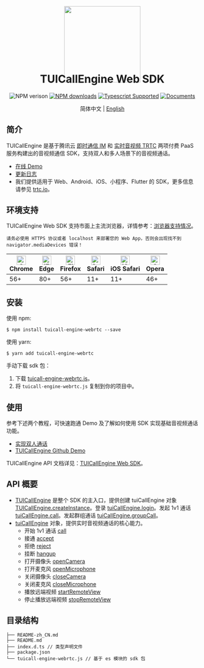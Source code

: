 <p align="center">
  <a href="https://trtc.io/">
    <img width="200" src="https://web.sdk.qcloud.com/trtc/webrtc/assets/trtc.io-logo.png">
  </a>
</p>

<h1 align="center" style="margin-top: -40px">TUICallEngine Web SDK</h1>

<div align="center">

![NPM verison](https://img.shields.io/npm/v/tuicall-engine-webrtc) [![NPM downloads](https://img.shields.io/npm/dw/tuicall-engine-webrtc)](https://www.npmjs.com/package/tuicall-engine-webrtc) [![Typescript Supported](https://img.shields.io/badge/Typescript-Supported-blue)](https://www.npmjs.com/package/tuicall-engine-webrtc) [![Documents](https://img.shields.io/badge/-Documents-blue)](https://web.sdk.qcloud.com/component/trtccalling/doc/TUICallEngine/web/zh-cn/TUICallEngine.html)

</div>

<div align="center"> 简体中文 | <a href="./README.md" target="_blank"> English </a> </div>


## 简介
TUICallEngine 是基于腾讯云 [即时通信 IM](https://cloud.tencent.com/document/product/269/42440) 和 [实时音视频 TRTC](https://cloud.tencent.com/document/product/647/16788) 两项付费 PaaS 服务构建出的音视频通信 SDK，支持双人和多人场景下的音视频通话。

- [在线 Demo](https://rtcube.cloud.tencent.com/prerelease/component/experience-center/index.html#/detail?scene=callkit)
- [更新日志](https://web.sdk.qcloud.com/component/trtccalling/doc/TUICallEngine/web/zh-cn/tutorial-20-CHANGELOG.html)
- 我们提供适用于 Web、Android、iOS、小程序、Flutter 的 SDK，更多信息请参见 [trtc.io](https://cloud.tencent.com/document/product/647/78742)。


## 环境支持
TUICallEngine Web SDK 支持市面上主流浏览器，详情参考：[浏览器支持情况](https://web.sdk.qcloud.com/trtc/webrtc/v5/doc/zh-cn/tutorial-05-info-browser.html)。

```text
请务必使用 HTTPS 协议或者 localhost 来部署您的 Web App，否则会出现找不到 navigator.mediaDevices 错误！
```

| [<img src="https://web.sdk.qcloud.com/trtc/webrtc/assets/logo/chrome_48x48.png" alt="Chrome" width="24px" height="24px" />](http://godban.github.io/browsers-support-badges/)<br/>Chrome | [<img src="https://web.sdk.qcloud.com/trtc/webrtc/assets/logo/edge_48x48.png" alt="IE / Edge" width="24px" height="24px" />](http://godban.github.io/browsers-support-badges/)<br/> Edge | [<img src="https://web.sdk.qcloud.com/trtc/webrtc/assets/logo/firefox_48x48.png" alt="Firefox" width="24px" height="24px" />](http://godban.github.io/browsers-support-badges/)<br/>Firefox | [<img src="https://web.sdk.qcloud.com/trtc/webrtc/assets/logo/safari_48x48.png" alt="Safari" width="24px" height="24px" />](http://godban.github.io/browsers-support-badges/)<br/>Safari | [<img src="https://web.sdk.qcloud.com/trtc/webrtc/assets/logo/safari-ios_48x48.png" alt="iOS Safari" width="24px" height="24px" />](http://godban.github.io/browsers-support-badges/)<br/>iOS Safari | [<img src="https://web.sdk.qcloud.com/trtc/webrtc/assets/logo/opera_48x48.png" alt="Opera" width="24px" height="24px" />](http://godban.github.io/browsers-support-badges/)<br/>Opera |
| --------- | --------- | --------- | --------- | --------- | --------- |
| 56+ | 80+ | 56+ | 11+ | 11+ | 46+ |


## 安装
使用 npm:
```
$ npm install tuicall-engine-webrtc --save
```

使用 yarn:
```
$ yarn add tuicall-engine-webrtc
```

手动下载 sdk 包：
1. 下载 [tuicall-engine-webrtc.js](https://www.unpkg.com/tuicall-engine-webrtc@latest/tuicall-engine-webrtc.js)。
2. 将 `tuicall-engine-webrtc.js` 复制到你的项目中。


## 使用
参考下述两个教程，可快速跑通 Demo 及了解如何使用 SDK 实现基础音视频通话功能。

- [实现双人通话](https://web.sdk.qcloud.com/component/trtccalling/doc/TUICallEngine/web/zh-cn/tutorial-00-%E5%AE%9E%E7%8E%B0%E5%8F%8C%E4%BA%BA%E9%80%9A%E8%AF%9D.html)
- [TUICallEngine Github Demo](https://github.com/mango2630/rtc-call-engine/tree/main/Web)

TUICallEngine API 文档详见：[TUICallEngine Web SDK](https://web.sdk.qcloud.com/component/trtccalling/doc/TUICallEngine/web/zh-cn/TUICallEngine.html)。


## API 概要
- [TUICallEngine](https://web.sdk.qcloud.com/component/trtccalling/doc/TUICallEngine/web/zh-cn/TUICallEngine.html) 是整个 SDK 的主入口，提供创建 tuiCallEngine 对象 [TUICallEngine.createInstance](https://web.sdk.qcloud.com/component/trtccalling/doc/TUICallEngine/web/zh-cn/TUICallEngine.html#.createInstance)。登录 [tuiCallEngine.login](https://web.sdk.qcloud.com/component/trtccalling/doc/TUICallEngine/web/zh-cn/TUICallEngine.html#login)。发起 1v1 通话 [tuiCallEngine.call](https://web.sdk.qcloud.com/component/trtccalling/doc/TUICallEngine/web/zh-cn/TUICallEngine.html#call)。发起群组通话 [tuiCallEngine.groupCall](https://web.sdk.qcloud.com/component/trtccalling/doc/TUICallEngine/web/zh-cn/TUICallEngine.html#groupCall)。
- [tuiCallEngine](https://web.sdk.qcloud.com/component/trtccalling/doc/TUICallEngine/web/zh-cn/TUICallEngine.html) 对象，提供实时音视频通话的核心能力。
  - 开始 1v1 通话 [call](https://web.sdk.qcloud.com/component/trtccalling/doc/TUICallEngine/web/zh-cn/TUICallEngine.html#call)
  - 接通 [accept](https://web.sdk.qcloud.com/component/trtccalling/doc/TUICallEngine/web/zh-cn/TUICallEngine.html#accept)
  - 拒绝 [reject](https://web.sdk.qcloud.com/component/trtccalling/doc/TUICallEngine/web/zh-cn/TUICallEngine.html#reject)
  - 挂断 [hangup](https://web.sdk.qcloud.com/component/trtccalling/doc/TUICallEngine/web/zh-cn/TUICallEngine.html#hangup)
  - 打开摄像头 [openCamera](https://web.sdk.qcloud.com/component/trtccalling/doc/TUICallEngine/web/zh-cn/TUICallEngine.html#openCamera)
  - 打开麦克风 [openMicrophone](https://web.sdk.qcloud.com/component/trtccalling/doc/TUICallEngine/web/zh-cn/TUICallEngine.html#openMicrophone)
  - 关闭摄像头 [closeCamera](https://web.sdk.qcloud.com/component/trtccalling/doc/TUICallEngine/web/zh-cn/TUICallEngine.html#closeCamera)
  - 关闭麦克风 [closeMicrophone](https://web.sdk.qcloud.com/component/trtccalling/doc/TUICallEngine/web/zh-cn/TUICallEngine.html#closeMicrophone)
  - 播放远端视频 [startRemoteView](https://web.sdk.qcloud.com/component/trtccalling/doc/TUICallEngine/web/zh-cn/TUICallEngine.html#startRemoteView)
  - 停止播放远端视频 [stopRemoteView](https://web.sdk.qcloud.com/component/trtccalling/doc/TUICallEngine/web/zh-cn/TUICallEngine.html#stopRemoteView)


## 目录结构
```
├── README-zh_CN.md
├── README.md
├── index.d.ts // 类型声明文件
├── package.json
└── tuicall-engine-webrtc.js // 基于 es 模块的 sdk 包
```
